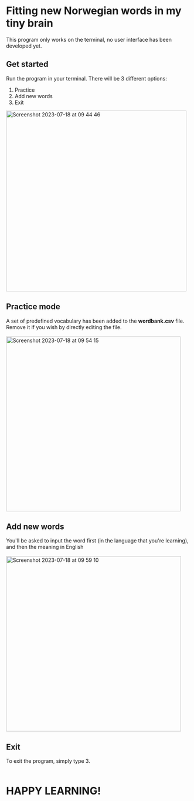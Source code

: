 # Fitting new Norwegian words in my tiny brain
This program only works on the terminal, no user interface has been developed yet.

<h2>Get started</h2>

Run the program in your terminal. There will be 3 different options: <br>
<ol>
        <li>Practice</li>
        <li>Add new words</li>
        <li>Exit</li>
</ol>
<img width="492" alt="Screenshot 2023-07-18 at 09 44 46" src="https://github.com/phuchuypy/Vocab-Master/assets/67591291/abebcb19-470b-40e2-9b6e-dd642c16fc4c">

<h2>Practice mode</h2>
A set of predefined vocabulary has been added to the <b>wordbank.csv</b> file. Remove it if you wish by directly editing the file.
<br>
<br>
<img width="476" alt="Screenshot 2023-07-18 at 09 54 15" src="https://github.com/phuchuypy/Vocab-Master/assets/67591291/1d9a0a40-97e6-42ad-9634-b86919a9a52e">

<h2>Add new words</h2>
You'll be asked to input the word first (in the language that you're learning), and then the meaning in English
<br>
<br>
<img width="477" alt="Screenshot 2023-07-18 at 09 59 10" src="https://github.com/phuchuypy/Vocab-Master/assets/67591291/ad100ade-f342-4590-9224-9cf0502f647e">

<h2>Exit</h2>
To exit the program, simply type 3.
<br>
<br>
<h1>HAPPY LEARNING!</h1>
